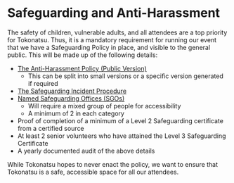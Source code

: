 # Safeguarding and Anti-Harassment
The safety of children, vulnerable adults, and all attendees are a top priority for Tokonatsu. Thus, it is a mandatory requirement for running our event that we have a Safeguarding Policy in place, and visible to the general public. This will be made up of the following details:

* [The Anti-Harassment Policy (Public Version)](safeguarding-policy.md)
  * This can be split into small versions or a specific version generated if required
* [The Safeguarding Incident Procedure](safeguarding-incident-procedure.md)
* [Named Safeguarding Offices (SGOs)](safeguarding-officers.md)
  * Will require a mixed group of people for accessibility
  * A minimum of 2 in each category
* Proof of completion of a minimum of a Level 2 Safeguarding certificate from a certified source
* At least 2 senior volunteers who have attained the Level 3 Safeguarding Certificate
* A yearly documented audit of the above details

While Tokonatsu hopes to never enact the policy, we want to ensure that Tokonatsu is a safe, accessible space for all our attendees.